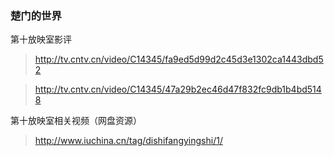 ### 楚门的世界
第十放映室影评
> http://tv.cntv.cn/video/C14345/fa9ed5d99d2c45d3e1302ca1443dbd52

> http://tv.cntv.cn/video/C14345/47a29b2ec46d47f832fc9db1b4bd5148

第十放映室相关视频（网盘资源）
> http://www.iuchina.cn/tag/dishifangyingshi/1/